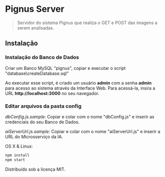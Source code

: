 # Pignus Server
> Servidor do sistema Pignus que realiza o GET e POST das imagens a serem analisadas.

## Instalação

### Instalação do Banco de Dados

Criar um Banco MySQL "pignus", copiar e executar o script "database\createDatabase.sql"

Ao executar esse script, é criado um usuário **admin** com a senha **admin** para acesso ao sistema através da Interface Web. Para acessá-la, insira a URL **http://localhost:3000** no seu navegador.

### Editar arquivos da pasta config

*dbConfig.js.sample*:
Copiar e colar com o nome "dbConfig.js" e inserir as credenciais do seu Banco de Dados.

*aiServerUrl.js.sample*:
Copiar e colar com o nome "aiServerUrl.js" e inserir a URL do Microsserviço da IA.

OS X & Linux:

```sh
npm install
npm start
```

Distribuído sob a licença MIT.
